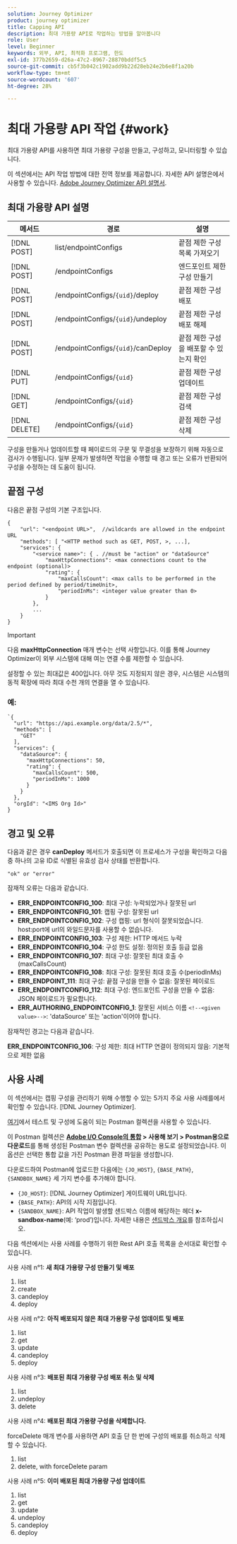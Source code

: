 ```yaml
---
solution: Journey Optimizer
product: journey optimizer
title: Capping API
description: 최대 가용량 API로 작업하는 방법을 알아봅니다
role: User
level: Beginner
keywords: 외부, API, 최적화 프로그램, 한도
exl-id: 377b2659-d26a-47c2-8967-28870bddf5c5
source-git-commit: cb5f3b042c1902add9b22d28eb24e2b6e8f1a20b
workflow-type: tm+mt
source-wordcount: '607'
ht-degree: 28%

---
```


# 최대 가용량 API 작업 {#work}

최대 가용량 API를 사용하면 최대 가용량 구성을 만들고, 구성하고, 모니터링할 수 있습니다.

이 섹션에서는 API 작업 방법에 대한 전역 정보를 제공합니다. 자세한 API 설명은에서 사용할 수 있습니다. [Adobe Journey Optimizer API 설명서](https://developer.adobe.com/journey-optimizer-apis/).

## 최대 가용량 API 설명

| 메서드 | 경로 | 설명 |
|---|---|---|
| [!DNL POST] | list/endpointConfigs | 끝점 제한 구성 목록 가져오기 |
| [!DNL POST] | /endpointConfigs | 엔드포인트 제한 구성 만들기 |
| [!DNL POST] | /endpointConfigs/`{uid}`/deploy | 끝점 제한 구성 배포 |
| [!DNL POST] | /endpointConfigs/`{uid}`/undeploy | 끝점 제한 구성 배포 해제 |
| [!DNL POST] | /endpointConfigs/`{uid}`/canDeploy | 끝점 제한 구성을 배포할 수 있는지 확인 |
| [!DNL PUT] | /endpointConfigs/`{uid}` | 끝점 제한 구성 업데이트 |
| [!DNL GET] | /endpointConfigs/`{uid}` | 끝점 제한 구성 검색 |
| [!DNL DELETE] | /endpointConfigs/`{uid}` | 끝점 제한 구성 삭제 |

구성을 만들거나 업데이트할 때 페이로드의 구문 및 무결성을 보장하기 위해 자동으로 검사가 수행됩니다.
일부 문제가 발생하면 작업을 수행할 때 경고 또는 오류가 반환되어 구성을 수정하는 데 도움이 됩니다.

## 끝점 구성

다음은 끝점 구성의 기본 구조입니다.

```
{
    "url": "<endpoint URL>",  //wildcards are allowed in the endpoint URL
    "methods": [ "<HTTP method such as GET, POST, >, ...],
    "services": {
        "<service name>": { . //must be "action" or "dataSource" 
            "maxHttpConnections": <max connections count to the endpoint (optional)>
            "rating": {          
                "maxCallsCount": <max calls to be performed in the period defined by period/timeUnit>,
                "periodInMs": <integer value greater than 0>
            }
        },
        ...
    }
}
```

>[!IMPORTANT]
>
>다음 **maxHttpConnection** 매개 변수는 선택 사항입니다. 이를 통해 Journey Optimizer이 외부 시스템에 대해 여는 연결 수를 제한할 수 있습니다.
>
>설정할 수 있는 최대값은 400입니다. 아무 것도 지정되지 않은 경우, 시스템은 시스템의 동적 확장에 따라 최대 수천 개의 연결을 열 수 있습니다.

### 예:

```
`{
  "url": "https://api.example.org/data/2.5/*",
  "methods": [
    "GET"
  ],
  "services": {
    "dataSource": {
      "maxHttpConnections": 50,
      "rating": {
        "maxCallsCount": 500,
        "periodInMs": 1000
      }
    }
  },
  "orgId": "<IMS Org Id>"
}
```

## 경고 및 오류

다음과 같은 경우 **canDeploy** 메서드가 호출되면 이 프로세스가 구성을 확인하고 다음 중 하나의 고유 ID로 식별된 유효성 검사 상태를 반환합니다.

```
"ok" or "error"
```

잠재적 오류는 다음과 같습니다.

* **ERR_ENDPOINTCONFIG_100**: 최대 구성: 누락되었거나 잘못된 url
* **ERR_ENDPOINTCONFIG_101**: 캡핑 구성: 잘못된 url
* **ERR_ENDPOINTCONFIG_102**: 구성 캡핑: url 형식이 잘못되었습니다. host:port에 url의 와일드문자를 사용할 수 없습니다.
* **ERR_ENDPOINTCONFIG_103**: 구성 제한: HTTP 메서드 누락
* **ERR_ENDPOINTCONFIG_104**: 구성 한도 설정: 정의된 호출 등급 없음
* **ERR_ENDPOINTCONFIG_107**: 최대 구성: 잘못된 최대 호출 수(maxCallsCount)
* **ERR_ENDPOINTCONFIG_108**: 최대 구성: 잘못된 최대 호출 수(periodInMs)
* **ERR_ENDPOINT_111**: 최대 구성: 끝점 구성을 만들 수 없음: 잘못된 페이로드
* **ERR_ENDPOINTCONFIG_112**: 최대 구성: 엔드포인트 구성을 만들 수 없음: JSON 페이로드가 필요합니다.
* **ERR_AUTHORING_ENDPOINTCONFIG_1**: 잘못된 서비스 이름 `<!--<given value>-->`: &#39;dataSource&#39; 또는 &#39;action&#39;이어야 합니다.

잠재적인 경고는 다음과 같습니다.

**ERR_ENDPOINTCONFIG_106**: 구성 제한: 최대 HTTP 연결이 정의되지 않음: 기본적으로 제한 없음

## 사용 사례

이 섹션에서는 캡핑 구성을 관리하기 위해 수행할 수 있는 5가지 주요 사용 사례를에서 확인할 수 있습니다. [!DNL Journey Optimizer].

[여기](https://raw.githubusercontent.com/AdobeDocs/JourneyAPI/master/postman-collections/Journey-Orchestration_Capping-API_postman-collection.json)에서 테스트 및 구성에 도움이 되는 Postman 컬렉션을 사용할 수 있습니다.

이 Postman 컬렉션은 __[Adobe I/O Console의 통합](https://console.adobe.io/integrations) > 사용해 보기 > Postman용으로 다운로드__&#x200B;를 통해 생성된 Postman 변수 컬렉션을 공유하는 용도로 설정되었습니다. 이 옵션은 선택한 통합 값을 가진 Postman 환경 파일을 생성합니다.

다운로드하여 Postman에 업로드한 다음에는 `{JO_HOST}`, `{BASE_PATH}`, `{SANDBOX_NAME}` 세 가지 변수를 추가해야 합니다.
* `{JO_HOST}`: [!DNL Journey Optimizer] 게이트웨이 URL입니다.
* `{BASE_PATH}`: API의 시작 지점입니다. 
* `{SANDBOX_NAME}`: API 작업이 발생할 샌드박스 이름에 해당하는 헤더 **x-sandbox-name**(예: ‘prod’)입니다.  자세한 내용은 [샌드박스 개요](https://experienceleague.adobe.com/docs/experience-platform/sandbox/home.html?lang=ko)를 참조하십시오.

다음 섹션에서는 사용 사례를 수행하기 위한 Rest API 호출 목록을 순서대로 확인할 수 있습니다.

사용 사례 n°1: **새 최대 가용량 구성 만들기 및 배포**

1. list
1. create
1. candeploy
1. deploy

사용 사례 n°2: **아직 배포되지 않은 최대 가용량 구성 업데이트 및 배포**

1. list
1. get
1. update
1. candeploy
1. deploy

사용 사례 n°3: **배포된 최대 가용량 구성 배포 취소 및 삭제**

1. list
1. undeploy
1. delete

사용 사례 n°4: **배포된 최대 가용량 구성을 삭제합니다.**

forceDelete 매개 변수를 사용하면 API 호출 단 한 번에 구성의 배포를 취소하고 삭제할 수 있습니다.
1. list
1. delete, with forceDelete param

사용 사례 n°5: **이미 배포된 최대 가용량 구성 업데이트**

1. list
1. get
1. update
1. undeploy
1. candeploy
1. deploy
